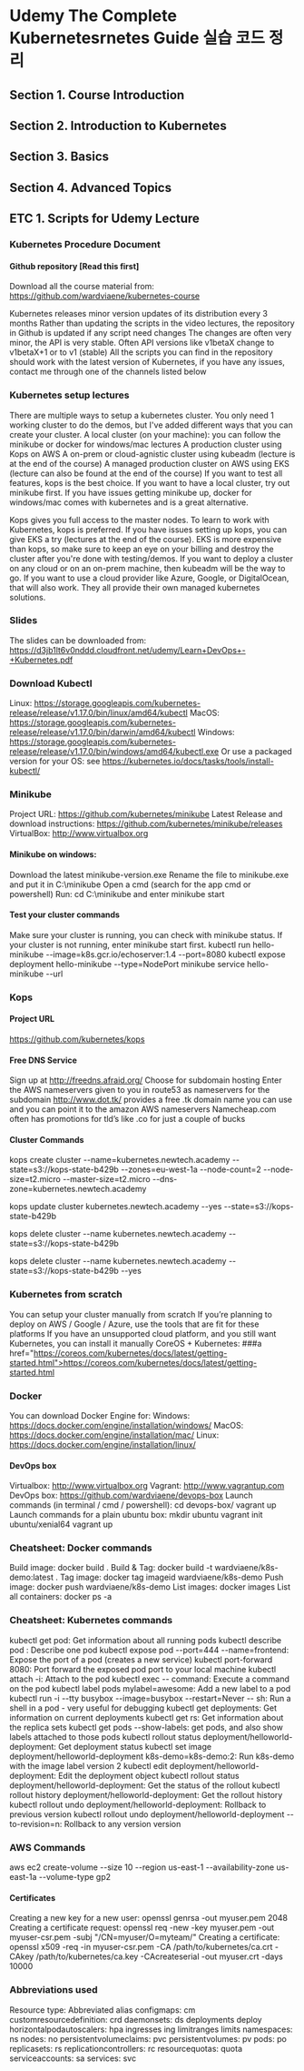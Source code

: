 # Udemy The Complete Kubernetesrnetes Guide 실습 코드 정리

## Section 1. Course Introduction

## Section 2. Introduction to Kubernetes


## Section 3. Basics

## Section 4. Advanced Topics





## ETC 1. Scripts for Udemy Lecture
### Kubernetes Procedure Document
#### Github repository [Read this first]
Download all the course material from: https://github.com/wardviaene/kubernetes-course

Kubernetes releases minor version updates of its distribution every 3 months
Rather than updating the scripts in the video lectures, the repository in Github is updated if any script need changes
The changes are often very minor, the API is very stable. Often API versions like v1betaX change to v1betaX+1 or to v1 (stable)
All the scripts you can find in the repository should work with the latest version of Kubernetes, if you have any issues, contact me through one of the channels listed below

### Kubernetes setup lectures

There are multiple ways to setup a kubernetes cluster. You only need 1 working cluster to do the demos, but I've added different ways that you can create your cluster.
A local cluster (on your machine): you can follow the minikube or docker for windows/mac lectures
A production cluster using Kops on AWS
A on-prem or cloud-agnistic cluster using kubeadm (lecture is at the end of the course)
A managed production cluster on AWS using EKS (lecture can also be found at the end of the course)
If you want to test all features, kops is the best choice. If you want to have a local cluster, try out minikube first. If you have issues getting minikube up, docker for windows/mac comes with kubernetes and is a great alternative.

Kops gives you full access to the master nodes. To learn to work with Kubernetes, kops is preferred. If you have issues setting up kops, you can give EKS a try (lectures at the end of the course). EKS is more expensive than kops, so make sure to keep an eye on your billing and destroy the cluster after you're done with testing/demos.
If you want to deploy a cluster on any cloud or on an on-prem machine, then kubeadm will be the way to go. If you want to use a cloud provider like Azure, Google, or DigitalOcean, that will also work. They all provide their own managed kubernetes solutions.

### Slides
The slides can be downloaded from: https://d3jb1lt6v0nddd.cloudfront.net/udemy/Learn+DevOps+-+Kubernetes.pdf

### Download Kubectl
Linux: https://storage.googleapis.com/kubernetes-release/release/v1.17.0/bin/linux/amd64/kubectl
MacOS: https://storage.googleapis.com/kubernetes-release/release/v1.17.0/bin/darwin/amd64/kubectl
Windows: https://storage.googleapis.com/kubernetes-release/release/v1.17.0/bin/windows/amd64/kubectl.exe
Or use a packaged version for your OS: see https://kubernetes.io/docs/tasks/tools/install-kubectl/

### Minikube
Project URL: https://github.com/kubernetes/minikube
Latest Release and download instructions: https://github.com/kubernetes/minikube/releases
VirtualBox: http://www.virtualbox.org

#### Minikube on windows:
Download the latest minikube-version.exe
Rename the file to minikube.exe and put it in C:\minikube
Open a cmd (search for the app cmd or powershell)
Run: cd C:\minikube and enter minikube start

#### Test your cluster commands
Make sure your cluster is running, you can check with minikube status.
If your cluster is not running, enter minikube start first.
kubectl run hello-minikube --image=k8s.gcr.io/echoserver:1.4 --port=8080
kubectl expose deployment hello-minikube --type=NodePort
minikube service hello-minikube --url
<open a browser and go to that url>

### Kops
#### Project URL
https://github.com/kubernetes/kops

#### Free DNS Service
Sign up at http://freedns.afraid.org/
Choose for subdomain hosting
Enter the AWS nameservers given to you in route53 as nameservers for the subdomain
http://www.dot.tk/ provides a free .tk domain name you can use and you can point it to the amazon AWS nameservers
Namecheap.com often has promotions for tld’s like .co for just a couple of bucks


#### Cluster Commands
kops create cluster --name=kubernetes.newtech.academy --state=s3://kops-state-b429b --zones=eu-west-1a --node-count=2 --node-size=t2.micro --master-size=t2.micro --dns-zone=kubernetes.newtech.academy

kops update cluster kubernetes.newtech.academy --yes --state=s3://kops-state-b429b

kops delete cluster --name kubernetes.newtech.academy --state=s3://kops-state-b429b

kops delete cluster --name kubernetes.newtech.academy --state=s3://kops-state-b429b --yes

### Kubernetes from scratch
You can setup your cluster manually from scratch
If you’re planning to deploy on AWS / Google / Azure, use the tools that are fit for these platforms
If you have an unsupported cloud platform, and you still want Kubernetes, you can install it manually
CoreOS + Kubernetes: ###a href="https://coreos.com/kubernetes/docs/latest/getting-started.html">https://coreos.com/kubernetes/docs/latest/getting-started.html

### Docker
You can download Docker Engine for:
Windows: https://docs.docker.com/engine/installation/windows/
MacOS: https://docs.docker.com/engine/installation/mac/
Linux: https://docs.docker.com/engine/installation/linux/

#### DevOps box
Virtualbox: http://www.virtualbox.org
Vagrant: http://www.vagrantup.com
DevOps box: https://github.com/wardviaene/devops-box
Launch commands (in terminal / cmd / powershell):
cd devops-box/
vagrant up
Launch commands for a plain ubuntu box:
mkdir ubuntu
vagrant init ubuntu/xenial64
vagrant up

### Cheatsheet: Docker commands

Build image: docker build .
Build & Tag: docker build -t wardviaene/k8s-demo:latest .
Tag image: docker tag imageid wardviaene/k8s-demo
Push image: docker push wardviaene/k8s-demo
List images: docker images
List all containers: docker ps -a

### Cheatsheet: Kubernetes commands

kubectl get pod: Get information about all running pods
kubectl describe pod <pod>: Describe one pod
kubectl expose pod <pod> --port=444 --name=frontend: Expose the port of a pod (creates a new service)
kubectl port-forward <pod> 8080: Port forward the exposed pod port to your local machine
kubectl attach <podname> -i: Attach to the pod
kubectl exec <pod> -- command: Execute a command on the pod
kubectl label pods <pod> mylabel=awesome: Add a new label to a pod
kubectl run -i --tty busybox --image=busybox --restart=Never -- sh: Run a shell in a pod - very useful for debugging
kubectl get deployments: Get information on current deployments
kubectl get rs: Get information about the replica sets
kubectl get pods --show-labels: get pods, and also show labels attached to those pods
kubectl rollout status deployment/helloworld-deployment: Get deployment status
kubectl set image deployment/helloworld-deployment k8s-demo=k8s-demo:2: Run k8s-demo with the image label version 2
kubectl edit deployment/helloworld-deployment: Edit the deployment object
kubectl rollout status deployment/helloworld-deployment: Get the status of the rollout
kubectl rollout history deployment/helloworld-deployment: Get the rollout history
kubectl rollout undo deployment/helloworld-deployment: Rollback to previous version
kubectl rollout undo deployment/helloworld-deployment --to-revision=n: Rollback to any version version

### AWS Commands
aws ec2 create-volume --size 10 --region us-east-1 --availability-zone us-east-1a --volume-type gp2

#### Certificates
Creating a new key for a new user: openssl genrsa -out myuser.pem 2048
Creating a certificate request: openssl req -new -key myuser.pem -out myuser-csr.pem -subj "/CN=myuser/O=myteam/"
Creating a certificate: openssl x509 -req -in myuser-csr.pem -CA /path/to/kubernetes/ca.crt -CAkey /path/to/kubernetes/ca.key -CAcreateserial -out myuser.crt -days 10000

### Abbreviations used
Resource type: Abbreviated alias
configmaps: cm
customresourcedefinition: crd
daemonsets: ds
deployments deploy
horizontalpodautoscalers: hpa
ingresses ing
limitranges limits
namespaces: ns
nodes: no
persistentvolumeclaims: pvc
persistentvolumes: pv
pods: po
replicasets: rs
replicationcontrollers: rc
resourcequotas: quota
serviceaccounts: sa
services: svc
